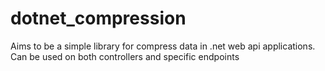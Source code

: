 # dotnet_compression

Aims to be a simple library for compress data in .net web api applications. Can be used on both controllers and specific endpoints
